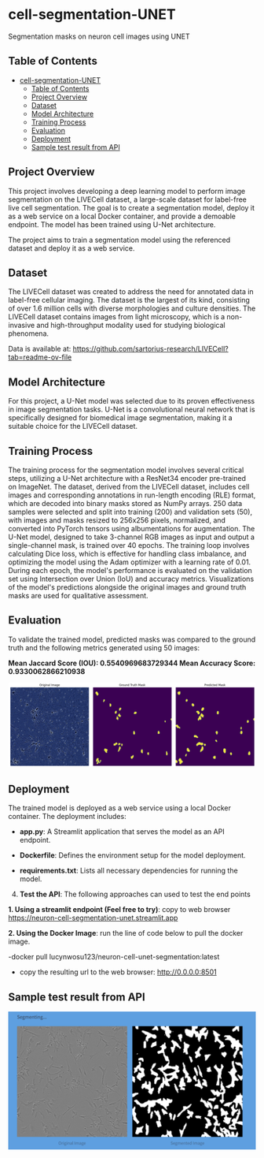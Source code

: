 # cell-segmentation-UNET
Segmentation masks on neuron cell images using UNET

## Table of Contents 

- [cell-segmentation-UNET](#cell-segmentation-unet)
  - [Table of Contents](#table-of-contents)
  - [Project Overview](#project-overview)
  - [Dataset](#dataset)
  - [Model Architecture](#model-architecture)
  - [Training Process](#training-process)
  - [Evaluation](#evaluation)
  - [Deployment](#deployment)
  - [Sample test result from API](#sample-test-result-from-api)

  
## Project Overview 

 This project involves developing a deep learning model to perform image segmentation on the LIVECell dataset, a large-scale dataset for label-free live cell segmentation. The goal is to create a segmentation model, deploy it as a web service on a local Docker container, and provide a demoable endpoint. The model has been trained using U-Net architecture.  

The project aims to train a segmentation model using the referenced dataset and deploy it as a web service. 


## Dataset 

The LIVECell dataset was created to address the need for annotated data in label-free cellular imaging. The dataset is the largest of its kind, consisting of over 1.6 million cells with diverse morphologies and culture densities. The LIVECell dataset contains images from light microscopy, which is a non-invasive and high-throughput modality used for studying biological phenomena.   

Data is available at: https://github.com/sartorius-research/LIVECell?tab=readme-ov-file  

 
## Model Architecture 

For this project, a U-Net model was selected due to its proven effectiveness in image segmentation tasks. U-Net is a convolutional neural network that is specifically designed for biomedical image segmentation, making it a suitable choice for the LIVECell dataset. 


## Training Process 

The training process for the segmentation model involves several critical steps, utilizing a U-Net architecture with a ResNet34 encoder pre-trained on ImageNet. The dataset, derived from the LIVECell dataset, includes cell images and corresponding annotations in run-length encoding (RLE) format, which are decoded into binary masks stored as NumPy arrays. 250 data samples were selected and split into training (200) and validation sets (50), with images and masks resized to 256x256 pixels, normalized, and converted into PyTorch tensors using albumentations for augmentation. The U-Net model, designed to take 3-channel RGB images as input and output a single-channel mask, is trained over 40 epochs. The training loop involves calculating Dice loss, which is effective for handling class imbalance, and optimizing the model using the Adam optimizer with a learning rate of 0.01. During each epoch, the model's performance is evaluated on the validation set using Intersection over Union (IoU) and accuracy metrics. Visualizations of the model's predictions alongside the original images and ground truth masks are used for qualitative assessment. 


## Evaluation 

To validate the trained model, predicted masks was compared to the ground truth and the following metrics generated using 50 images: 

**Mean Jaccard Score (IOU): 0.5540969683729344 Mean Accuracy Score: 0.9330062866210938** 

 ![Alt text](images/predicted-mask.png) 

 

## Deployment 

The trained model is deployed as a web service using a local Docker container. The deployment includes: 

- **app.py**: A Streamlit application that serves the model as an API endpoint. 

- **Dockerfile**: Defines the environment setup for the model deployment. 

- **requirements.txt**: Lists all necessary dependencies for running the model. 

   

4. **Test the API**: The following approaches can used to test the end points 

 **1. Using a streamlit endpoint (Feel free to try)**: copy to web browser https://neuron-cell-segmentation-unet.streamlit.app  

**2. Using the Docker Image**:  run the line of code below to pull the docker image.

-docker pull lucynwosu123/neuron-cell-unet-segmentation:latest 

- copy the resulting url to the web browser: http://0.0.0.0:8501 

## Sample test result from API	 

![Alt text](images/output.png) 

 


